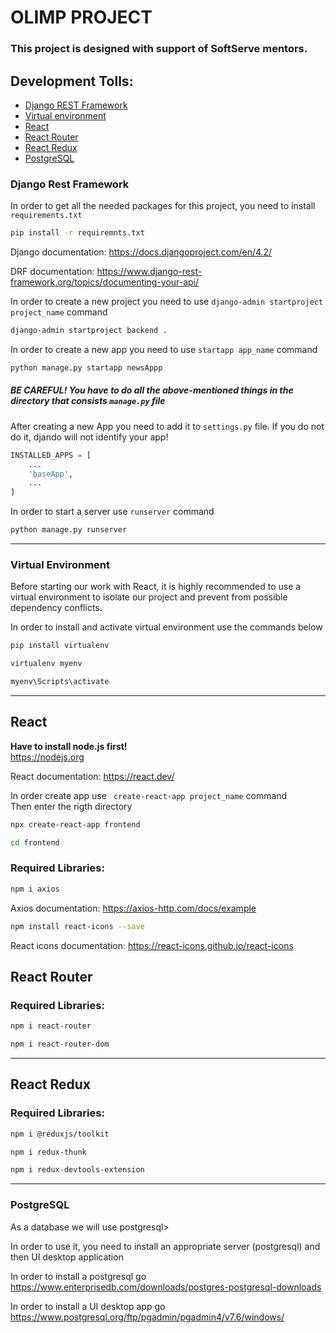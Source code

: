 <h1>OLIMP PROJECT</h1>
<h3>This project is designed with support of SoftServe mentors.</h3>

<h2>Development Tolls:</h2>
<ul>
  <li><a href="#django-drf-info">Django REST Framework</a></li>
  <li><a href="#venv-info">Virtual environment</a></li>
  <li><a href="#react-info">React</a></li>
  <li><a href="#react-router-info">React Router</a></li>
  <li><a href="#react-redux-info">React Redux</a></li>
  <li><a href="#postgresql-info">PostgreSQL</a></li>
</ul>

<div id="django-drf-info">
  <h3>Django Rest Framework</h3>
  <p>In order to get all the needed packages for this project, you need to install <code>requirements.txt</code></p>
</div>

  ```sh
  pip install -r requiremnts.txt
  ```

<p>Django documentation: <a href="https://docs.djangoproject.com/en/4.2/">https://docs.djangoproject.com/en/4.2/</a></p>
<p>DRF documentation: <a href="https://www.django-rest-framework.org/topics/documenting-your-api/">https://www.django-rest-framework.org/topics/documenting-your-api/</a></p>
<p>In order to create a new project you need to use <code>django-admin startproject project_name</code> command</p>

  ```sh
  django-admin startproject backend .
  ```

<p>In order to create a new app you need to use <code>startapp app_name</code> command</p>

  ```sh
  python manage.py startapp newsAppp
  ```

<h5>BE CAREFUL! You have to do all the above-mentioned things in the directory that consists <code>manage.py</code> file</h5>

<p>After creating a new App you need to add it to <code>settings.py</code> file. If you do not do it, djando will not identify your app!<p>

```python
INSTALLED_APPS = [
    ...
    'baseApp',
    ...
]
```

<p>In order to start a server use <code>runserver</code> command</p></p>

  ```sh
  python manage.py runserver
  ```

<hr />

<div id="venv-info">
  <h3>Virtual Environment</h3>
  <p>Before starting our work with React, it is highly recommended to use a virtual environment to isolate our project and prevent from possible dependency conflicts.</p>
  <p>In order to install and activate virtual environment use the commands below</p>
</div>

  ```sh
  pip install virtualenv
  ```
  ```sh
  virtualenv myenv
  ```
  ```sh
  myenv\Scripts\activate
  ```

<hr />

<div id="react-info">
  <h2>React</h2>
  <strong>Have to install node.js first!</strong><br />
   <a href="https://nodejs.org">https://nodejs.org</a>
  <p>React documentation: <a href="https://react.dev/">https://react.dev/</a></p>
</div>

<p>In order create app use <code> create-react-app project_name</code> command<br>Then enter the rigth directory</p>


  ```sh
  npx create-react-app frontend
  ```
  ```sh
  cd frontend
  ```

  <h3>Required Libraries:</h3>
  
  ```sh
  npm i axios
  ```
  <p>Axios documentation: <a href="https://axios-http.com/docs/example">https://axios-http.com/docs/example</a></p>

  ```sh
  npm install react-icons --save
  ```

  <p>React icons documentation: <a href="https://react-icons.github.io/react-icons">https://react-icons.github.io/react-icons</a></p>

<div id="react-router-info">
  <h2>React Router</h2>
  <h3>Required Libraries:</h3>
</div>

  ```sh
  npm i react-router
  ```
  ```sh
  npm i react-router-dom
  ```

<hr />

<div id="react-redux-info">
  <h2>React Redux</h2>
  <h3>Required Libraries:</h3>
</div>

  ```sh
  npm i @reduxjs/toolkit
  ```
  ```sh
  npm i redux-thunk
  ```
  ```sh
  npm i redux-devtools-extension
  ```

<hr />

<div id="postgresql-info">
  <h3>PostgreSQL</h3>
  <p>As a database we will use postgresql></p>
  <p>In order to use it, you need to install an appropriate server (postgresql) and then UI desktop application</p>
</div>

<p>In order to install a postgresql go <a href="https://www.enterprisedb.com/downloads/postgres-postgresql-downloads">https://www.enterprisedb.com/downloads/postgres-postgresql-downloads</a></p>
<p>In order to install a UI desktop app go <a href="https://www.postgresql.org/ftp/pgadmin/pgadmin4/v7.6/windows/">https://www.postgresql.org/ftp/pgadmin/pgadmin4/v7.6/windows/</a></p>


<br />
<br />
<br />
<br />
<br />





